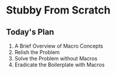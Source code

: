 # Stubby From Scratch

## Today's Plan

1. A Brief Overview of Macro Concepts
2. Relish the Problem
3. Solve the Problem without Macros
4. Eradicate the Boilerplate with Macros
